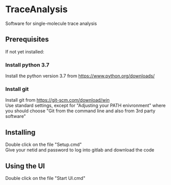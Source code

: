 # TraceAnalysis

Software for single-molecule trace analysis

## Prerequisites

If not yet installed:

### Install python 3.7
Install the python version 3.7 from https://www.python.org/downloads/  

### Install git
Install git from https://git-scm.com/download/win  
	Use standard settings, except for "Adjusting your PATH enivronment" where you should choose "Git from the command line and also from 3rd party software"

## Installing

Double click on the file "Setup.cmd"  
Give your netid and password to log into gitlab and download the code

## Using the UI

Double click on the file "Start UI.cmd"